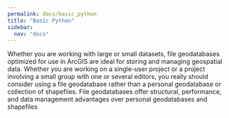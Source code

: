 ```yaml
---
permalink: docs/basic_python
title: "Basic Python"
sidebar:
  nav: "docs" 
---
```



Whether you are working with large or small datasets,  file  geodatabases  optimized  for  use in ArcGIS are ideal for storing and managing geospatial  data. Whether  you  are  working  on a  single-user  project  or  a  project  involving  a small  group  with  one  or  several  editors,  you really should consider using a file geodatabase rather    than    a    personal    geodatabase or collection of shapefiles. File geodatabases offer structural, performance, and data management advantages  over  personal  geodatabases  and shapefiles

